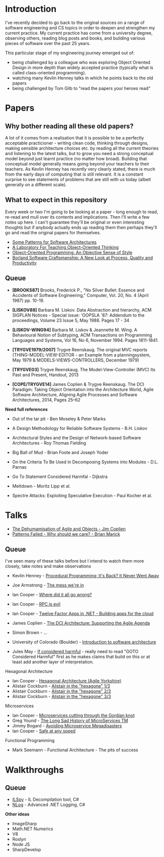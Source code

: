 # Introduction
I've recently decided to go back to the original sources on a range of software engineering and CS topics in order to deepen and strengthen my current practice. My current practice has come from a university degree, observing others, reading blog posts and books, and building various pieces of software over the past 25 years.

This particular stage of my engineering journey emerged out of:
* being challenged by a colleague who was exploring Object Oriented Design in more depth than widely accepted practice (typically what is called class-oriented programming).
* watching many Kevlin Henney talks in which he points back to the old papers
* being challenged by Tom Gilb to "read the papers your heroes read"

# Papers

## Why bother reading all these old papers?

A lot of it comes from a realisation that it is possible to be a perfectly acceptable practicioner - writing clean code, thinking through designs, making sensible architecture choices etc. by reading all the current theories and listening to the latest talks, but to grow you need a strong conceptual model beyond just learnt practice (no matter how broad). Building that conceptual model generally means going beyond your teachers to their teachers. As Kevlin Henney has recently very clearly stated, there is much from the early days of computing that is still relevant. It is a constant surprise to see statements of problems that are still with us today (albeit generally on a different scale). 

## What to expect in this repository

Every week or two I'm going to be looking at a paper - long enough to read, re-read and mull over its contents and implications. Then I'll write a few notes up here. I can't guarantee they'll be original or even interesting thoughts but if anybody actually ends up reading them then perhaps they'll go and read the original papers for themselves.
* [Some Patterns for Software Architectures](Papers/SHAW96%20-%20Some%20Patterns%20for%20Software%20Architectures.md)
* [A Laboratory For Teaching Object-Oriented Thinking](Papers/BECKC89%20-%20Laboratory%20For%20Teaching%20OO%20Thinking.md)
* [Object-Oriented Programming: An Objective Sense of Style](Papers/LIEB88%20-%20OO%20Programming%20An%20Objective%20Sense%20of%20Style.md)
* [Borland Software Craftsmanship: A New Look at Process, Quality and Productivity](Papers/COPLIEN94%20-%20Borland%20Software%20Craftmanship.md)

## Queue

* **[BROOKS87]** Brooks, Frederick P., "No Silver Bullet: Essence and Accidents of Software Engineering," Computer, Vol. 20, No. 4 (April 1987) pp. 10-19.

* **[LISKOV88]** Barbara M. Liskov. Data Abstraction and hierarchy, ACM SIGPLAN Notices - Special issue: 'OOPSLA '87: Addendum to the proceedings, Volume 23 Issue 5, May 1988. Pages 17 - 34

* **[LISKOV-WING94]** Barbara M. Liskov & Jeannette M. Wing. A Behavioural Notion of Subtyping, ACM Transactions on Programming Languages and Systems, Vol 16, No 6, November 1994. Pages 1811-1841.

* **[TRYGVE1979/2007]** Trygve Reenskaug. The original MVC reports (THING-MODEL-VIEW-EDITOR - an Example from a planningsystem, May 1979 & MODELS-VIEWS-CONTROLLERS, December 1979)

* **[TRYGVE03]** Trygve Reenskaug. The Model-View-Controller (MVC) Its Past and Present, Handout, 2013

* **[COPE/TRYGVE14]** James Coplien & Trygve Reenskaug. The DCI Paradigm: Taking Object Orientation into the Architecture World, Agile Software Architecture, Aligning Agile Processes and Software Architectures, 2014, Pages 25–62

**Need full references**
* Out of the tar pit - Ben Moseley & Peter Marks

* A Design Methodology for Reliable Software Systems - B.H. Liskov

* Architectural Styles and the Design of Network-based Software Architectures - Roy Thomas Fielding

* Big Ball of Mud - Brian Foote and Joseph Yoder

* On the Criteria To Be Used in Decomposing Systems into Modules - D.L. Parnas

* Go To Statement Considered Harmfal - Dijkstra 

* Meltdown - Moritz Lipp et al.

* Spectre Attacks: Exploiting Speculative Execution - Paul Kocher et al.

# Talks
* [The Dehumamisation of Agile and Objects - Jim Coplien](Talks/The%20Dehumamisation%20of%20Agile%20and%20Objects.md)
* [Patterns Failed - Why should we care? - Brian Marick](Talks/Patterns%20Failed%20Why%20Should%20We%20Care.md)

## Queue

I've seen many of these talks before but I intend to watch them more closely, take notes and make observations


* Kevlin Henney - [Procedural Programming: It's Back? It Never Went Away](https://www.youtube.com/watch?v=otAcmD6XEEE)
* Joe Armstrong - [The mess we're in](https://vimeo.com/97408239)
* Ian Cooper - [Where did it all go wrong?](https://vimeo.com/68375232)
* Ian Cooper - [RPC is evil](https://www.youtube.com/watch?v=ZjgF_C1uRKU)
* Ian Cooper - [Twelve Factor Apps in .NET - Building apps for the cloud](https://www.youtube.com/watch?v=GzYkO6cJ1DA)
* James Coplien - [The DCI Architecture: Supporting the Agile Agenda](https://vimeo.com/8235574)
* Simon Brown - ...
* University of Colorado (Boulder) - [Introduction to software architecture](https://www.youtube.com/watch?v=x30DcBfCJRI&app=desktop)

* Jules May - [If considered harmful](https://www.youtube.com/watch?v=z43bmaMwagI) - really need to read "GOTO Considered Harmful" first as he makes claims that build on this or at least add another layer of interpretation.

Hexagonal Architecture
* Ian Cooper - [Hexagonal Architecture (Agile Yorkshire)](https://www.youtube.com/watch?v=FJUevNLEtuU)
* Alistair Cockburn - [Alistair in the "hexagone" 1/3](https://www.youtube.com/watch?v=th4AgBcrEHA)
* Alistair Cockburn - [Alistair in the "hexagone" 2/3](https://www.youtube.com/watch?v=iALcE8BPs94)
* Alistair Cockburn - [Alistair in the "hexagone" 3/3](https://www.youtube.com/watch?v=DAe0Bmcyt-4)

Microservices
* Ian Cooper - [Microservices cutting through the Gordian knot](https://www.youtube.com/watch?v=yxuhOAN3tQQ)
* Greg Yound - [The Long Sad History of MicroServices TM](https://www.youtube.com/watch?v=MjIfWe6bn40)
* Jimmy Bogard - [Avoiding Microservice Megadisasters](https://www.youtube.com/watch?v=gfh-VCTwMw8)
* Ian Cooper - [Safe at any speed](https://www.youtube.com/watch?v=4piJPI_ueIw)

Functional Programming
* Mark Seemann - Functional Architecture - The pits of success

# Walkthroughs
## Queue

* [ILSpy](https://github.com/icsharpcode/ILSpy) - IL Decompilation tool, C#
* [NLog](https://github.com/nlog/NLog/) - Advanced .NET Logging, C#

**Other ideas**

* ImageSharp
* Math.NET Numerics
* V8
* Roslyn
* Node JS
* SharpDevelop
